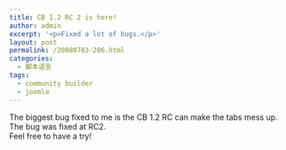 ```yaml
---
title: CB 1.2 RC 2 is here!
author: admin
excerpt: '<p>Fixed a lot of bugs.</p>'
layout: post
permalink: /20080703-206.html
categories:
  - 脚本语言
tags:
  - community builder
  - joomla
---
```

The biggest bug fixed to me is the CB 1.2 RC can make the tabs mess up.   
The bug was fixed at RC2.  
Feel free to have a try!